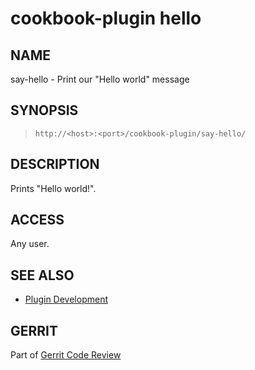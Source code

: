 cookbook-plugin hello
=====================

NAME
----
say-hello - Print our "Hello world" message

SYNOPSIS
--------
>     http://<host>:<port>/cookbook-plugin/say-hello/

DESCRIPTION
-----------
Prints "Hello world!".

ACCESS
------
Any user.

SEE ALSO
--------

* [Plugin Development](../../../Documentation/dev-plugins.html)

GERRIT
------
Part of [Gerrit Code Review](../../../Documentation/index.html)

